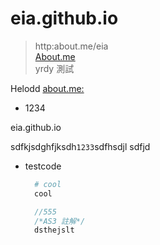 eia.github.io
=============
> http:about.me/eia <br/>
> [About.me](http:about.me/eia) <br/>
> yrdy 測試 <br/>

Helodd
[about.me:](http://about.me/eia)

* 1234

eia.github.io

sdfkjsdghfjksdh`1233`sdfhsdjl
sdfjd

* testcode

    ```Ruby
      # cool
      cool
    ```

    ```ActionScript
      //555
	  /*AS3 註解*/
      dsthejslt
    ```


